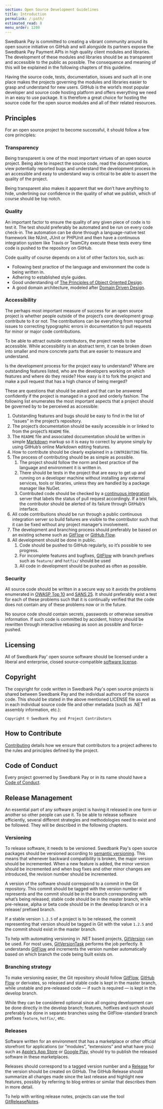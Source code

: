 ```yaml
---
section: Open Source Development Guidelines
title: Introduction
permalink: /:path/
estimated_read: 8
menu_order: 1200
---
```


Swedbank Pay is committed to creating a vibrant community around its open
source initiative on GitHub and will alongside its partners expose the Swedbank
Pay Payment APIs in high quality client modules and libraries. The development
of these modules and libraries should be as transparent and accessible to the
public as possible. The consequence and meaning of this will be explained in
the following chapters of this guideline.

Having the source code, tests, documentation, issues and such all in one place
makes the projects governing the modules and libraries easier to grasp and
understand for new users. GitHub is the world’s most popular developer and
source code hosting platform and offers everything we need in an easy to use
package. It is therefore a great choice for hosting the source code for the
open source modules and all of their related resources.

## Principles

For an open source project to become successful, it should follow a few core
principles:

### Transparency

Being transparent is one of the most important virtues of an open source
project. Being able to inspect the source code, read the documentation, view
potentially reported bugs and understand the development process in an
accessible and easy to understand way is critical to be able to assert the
quality of the project.

Being transparent also makes it apparent that we don’t have anything to hide,
underlining our confidence in the quality of what we publish, which of course
should be top notch.

### Quality

An important factor to ensure the quality of any given piece of code is to
test it. The test should preferably be automated and be run on every code
check-in. The automation can be done through a language-native test framework
like NUnit, JUnit or PHPUnit and then have a continuous integration system like
Travis or TeamCity execute these tests every time code is pushed to the
repository on GitHub.

Code quality of course depends on a lot of other factors too, such as:

*   Following best practice of the language and environment the code is being
    written in.
*   Adhering to established style guides.
*   Good understanding of
    [The Principles of Object Oriented Design][principles-of-object-oriented-design].
*   A good domain architecture, modeled after
    [Domain Driven Design][domain-driven-design].

### Accessibility

The perhaps most important measure of success for an open source project is
whether people outside of the project’s core development group contribute to
it or not. The contributions can be everything from reported issues to
correcting typographic errors in documentation to pull requests for minor or
major code contributions.

To be able to attract outside contributors, the project needs to be
accessible. While accessibility is an abstract term, it can be broken
down into smaller and more concrete parts that are easier to measure and
understand.

Is the development process for the project easy to understand? Where are
outstanding features listed, who are the developers working on which features
and where do they reside? How easy is it to fork the project and make a pull
request that has a high chance of being merged?

These are questions that should be asked and that can be answered confidently
if the project is managed in a good and orderly fashion. The following list
enumerates the most important aspects that a project should be governed by to
be perceived as accessible:

1.  Outstanding features and bugs should be easy to find in the list of “issues”
    in the project’s repository.
2.  The project’s documentation should be easily accessible in or linked to from
    the project’s `README` file.
3.  The `README` file and associated documentation should be written in simple
    [Markdown][markdown] markup so it is easy to correct by anyone simply by
    using GitHub’s online Markdown editing features.
4.  How to contribute should be clearly explained in a `CONTRIBUTING` file.
5.  The process of contributing should be as simple as possible.
    1.  The project should follow the norm and best practice of the language and
        environment it is written in.
    2.  There should be tests in the project that are easy to get up and running
        on a developer machine without installing any external services, tools or
        libraries, unless they are handled by a package manager like NuGet.
    3.  Contributed code should be checked by a
        [continuous integration][continuous-integration] server that labels the
        status of pull request accordingly. If a test fails, the contributor
        should be alerted of its failure through GitHub’s interface.
6.  All code contributions should be run through a public continuous integration
    server so build failures are visible to the contributor such that it can be
    fixed without any project manager’s involvement.
7.  The development and branching process should preferably be based on an
    existing scheme such as [GitFlow][gitflow] or [GitHub Flow][github-flow].
8.  All development should be done in public.
    1.  Code should be pushed to GitHub regularly, so it’s possible to see
        progress.
    2.  For incomplete features and bugfixes, [GitFlow][gitflow] with branch
        prefixes such as `feature/` and `hotfix/` should be used
    3.  All code in development should be pushed as often as possible.

### Security

All source code should be written in a secure way so it avoids the problems
enumerated in [OWASP Top 10][owasp-top-10] and [SANS 25][sans-25]. It should
preferably exist a test for each of these problems such that it is continually
verified that the code does not contain any of these problems now or in the
future.

No source code should contain secrets, passwords or otherwise sensitive
information. If such code is committed by accident, history should be
rewritten through interactive rebasing as soon as possible and force-pushed.

## Licensing

All of Swedbank Pay' open source software should be licensed under a liberal and
enterprise, closed source-compatible [software license][software-license].

## Copyright

The copyright for code written in Swedbank Pay's open source projects is shared
between Swedbank Pay and the individual authors of the source code. This should
be stated in the above mentioned LICENSE file as well as in each individual
source code file and other metadata (such as .NET assembly information, etc.):

`Copyright © Swedbank Pay and Project Contributors`

## How to Contribute

[Contributing][contributing] details how we ensure that contributors to a
project adheres to the rules and principles defined by the project.

## Code of Conduct

Every project governed by Swedbank Pay or in its name should have a
[Code of Conduct][code-of-conduct].

## Release Management

An essential part of any software project is having it released in one form or
another so other people can use it. To be able to release software efficiently,
several different strategies and methodologies need to exist and be followed.
They will be described in the following chapters.

### Versioning

To release software, it needs to be versioned. Swedbank Pay's open source
packages should be versioned according to [semantic
versioning][semantic-versioning]. This means that whenever backward
compatibility is broken, the major version should be incremented. When a new
feature is added, the minor version should be incremented and when bug fixes and
other minor changes are introduced, the revision number should be incremented.

A version of the software should correspond to a commit in the Git repository.
This commit should be tagged with the version number it represents and the
commit should be in the branch corresponding with what’s being released;
stable code should be in the master branch, while pre-release, alpha or beta
code should be in the develop branch or in a release/ prefixed branch.

If a stable version `1.2.5` of a project is to be released, the commit
representing that version should be tagged in Git with the value `1.2.5`
and the commit should exist in the master branch.

To help with automating versioning in .NET based projects,
[GitVersion][git-version] can be used. For most uses,
[GitVersionTask][gitversion-task] performs the job perfectly.
It understands [GitFlow][gitflow] and increments the version number
automatically based on which branch the code being built exists on.

### Branching strategy

To make versioning easier, the Git repository should follow [GitFlow][gitflow],
[GitHub Flow][github-flow] or derivates, so released and stable code is kept in
 the master branch, while unstable and pre-released code
  — if such is required — is kept in the develop branch.

While they can be considered optional since all ongoing development can be
done directly in the develop branch; features, hotfixes and such should
preferably be done in separate branches using the GitFlow-standard branch
prefixes `feature`, `hotfix/`, etc.

### Releases

Software written for an environment that has a marketplace or other
official storefront for applications
(or “modules”, “extensions” and what have you) such as
[Apple’s App Store][apple-app-store] or [Google Play][google-play],
should try to publish the released software in these marketplaces.

Releases should correspond to a tagged version number and a [Release][release]
for the version should be created on GitHub. The GitHub Release should
summarize all changes made since the last release and highlight new features,
possibly by referring to blog entries or similar that describes them in more
detail.

To help with writing release notes, projects can use the tool
[GitReleaseNotes][git-release-notes].

[apple-app-store]: https://appstore.com/
[code-of-conduct]: /resources/development-guidelines/code-of-conduct
[continuous-integration]: https://en.wikipedia.org/wiki/Continuous_integration
[contributing]: /resources/development-guidelines/contributing
[domain-driven-design]: https://martinfowler.com/tags/domain%20driven%20design.html
[git-release-notes]: https://github.com/GitTools/GitReleaseNotes
[git-version]: https://github.com/GitTools/GitVersion
[gitflow]: https://www.atlassian.com/git/tutorials/comparing-workflows/gitflow-workflow/
[github-flow]: https://guides.github.com/introduction/flow/
[gitversion-task]: https://www.nuget.org/packages/GitVersionTask
[google-play]: https://play.google.com/store
[markdown]: https://docs.github.com/en/get-started/writing-on-github
[owasp-top-10]: https://owasp.org/www-project-top-ten/
[principles-of-object-oriented-design]: https://wiki.c2.com/?PrinciplesOfObjectOrientedDesign
[release]: https://docs.github.com/en/repositories/releasing-projects-on-github/managing-releases-in-a-repository
[sans-25]: https://www.sans.org/top25-software-errors/
[semantic-versioning]: https://semver.org/
[software-license]: /resources/development-guidelines/license
